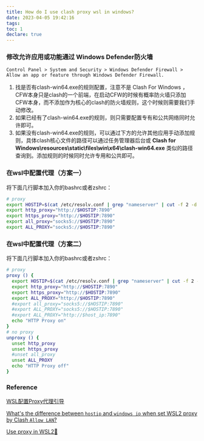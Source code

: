 ```yaml
---
title: How do I use clash proxy wsl in windows?
date: 2023-04-05 19:42:16
tags:
toc: 1
declare: true
---
```

### 修改允许应用或功能通过 Windows Defender防火墙

`Control Panel > System and Security > Windows Defender Firewall > Allow an app or feature through Windows Defender Firewall. `
<!--more-->
1. 找是否有clash-win64.exe的规则配置，注意不是 Clash For Windows ，CFW本身只是clash的一个前端，在启动CFW的时候有概率防火墙只添加CFW本身，而不添加作为核心的clash的防火墙规则，这个时候则需要我们手动修改。
2. 如果已经有了clash-win64.exe的规则，则只需要配置专有和公共网络同时允许即可。
3. 如果没有clash-win64.exe的规则，可以通过下方的允许其他应用手动添加规则，具体clash核心文件的路径可以通过任务管理器后台或 **Clash for Windows\resources\static\files\win\x64\clash-win64.exe** 类似的路径查询到。添加规则的时候同时允许专用和公共即可。

### 在wsl中配置代理（方案一）
将下面几行脚本加入你的bashrc或者zshrc：

```bash
# proxy
export HOSTIP=$(cat /etc/resolv.conf | grep "nameserver" | cut -f 2 -d " ")
export http_proxy="http://$HOSTIP:7890"
export https_proxy="http://$HOSTIP:7890"
export all_proxy="socks5://$HOSTIP:7890"
export ALL_PROXY="socks5://$HOSTIP:7890"
```

### 在wsl中配置代理（方案二）
将下面几行脚本加入你的bashrc或者zshrc：

```bash
# proxy
proxy () {
  export HOSTIP=$(cat /etc/resolv.conf | grep "nameserver" | cut -f 2 -d " ")
  export http_proxy="http://$HOSTIP:7890"
  export https_proxy="http://$HOSTIP:7890"
  export ALL_PROXY="http://$HOSTIP:7890"
  #export all_proxy="socks5://$HOSTIP:7890"
  #export ALL_PROXY="socks5://$HOSTIP:7890"
  #export ALL_PROXY="http://$host_ip:7890"
  echo "HTTP Proxy on"
}
# no proxy
unproxy () {
  unset http_proxy 
  unset https_proxy
  #unset all_proxy
  unset ALL_PROXY
  echo "HTTP Proxy off"
}
```

### Reference

[WSL配置Proxy代理引导](https://halc.top/p/6088c65c)

[What's the difference between `hostip` and `windows ip` when set WSL2 proxy by Clash `Allow LAN`?](https://superuser.com/questions/1742501/whats-the-difference-between-hostip-and-windows-ip-when-set-wsl2-proxy-by-c)

[Use proxy in WSL2🚀](https://gist.github.com/aucker/d0fce5477e02cdd7fa76c1c81a87a610)